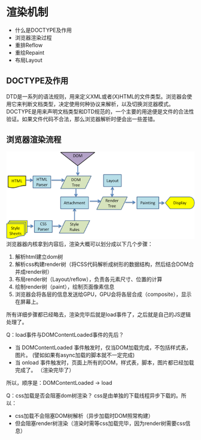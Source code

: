 # 渲染机制
- 什么是DOCTYPE及作用
- 浏览器渲染过程
- 重排Reflow
- 重绘Repaint
- 布局Layout

## DOCTYPE及作用
DTD是一系列的语法规则，用来定义XML或者(X)HTML的文件类型。浏览器会使用它来判断文档类型，决定使用何种协议来解析，以及切换浏览器模式。  
DOCTYPE是用来声明文档类型和DTD规范的，一个主要的用途便是文件的合法性验证。如果文件代码不合法，那么浏览器解析时便会出一些差错。

## 浏览器渲染流程
![浏览器渲染流程](../../images/浏览器渲染流程.png)
浏览器器内核拿到内容后，渲染大概可以划分成以下几个步骤：
1. 解析html建立dom树
2. 解析css构建render树（将CSS代码解析成树形的数据结构，然后结合DOM合并成render树）
3. 布局render树（Layout/reflow），负责各元素尺寸、位置的计算
4. 绘制render树（paint），绘制页面像素信息
5. 浏览器会将各层的信息发送给GPU，GPU会将各层合成（composite），显示在屏幕上。  

所有详细步骤都已经略去，渲染完毕后就是load事件了，之后就是自己的JS逻辑处理了。

Q：load事件与DOMContentLoaded事件的先后？
- 当 DOMContentLoaded 事件触发时，仅当DOM加载完成，不包括样式表，图片。 (譬如如果有async加载的脚本就不一定完成)
- 当 onload 事件触发时，页面上所有的DOM，样式表，脚本，图片都已经加载完成了。 （渲染完毕了）  

所以，顺序是：DOMContentLoaded -> load

Q：css加载是否会阻塞dom树渲染？
css是由单独的下载线程异步下载的。所以：
- css加载不会阻塞DOM树解析（异步加载时DOM照常构建）
- 但会阻塞render树渲染（渲染时需等css加载完毕，因为render树需要css信息）
